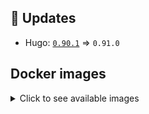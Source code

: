 ## :heartbeat: Updates

* Hugo: [`0.90.1`](https://github.com/klakegg/docker-hugo/releases/tag/0.90.1) => `0.91.0`


## Docker images

<details>
<summary>Click to see available images</summary>

This release is available from Docker Hub as project `klakegg/hugo` with the following tags:

| Alias tags                   | Version specific tags                      |
| ---------------------------- | ------------------------------------------ |
| `busybox`, `latest`          | `0.91.0-busybox`, `0.91.0`                     |
| `busybox-ci`, `ci`           | `0.91.0-busybox-ci`, `0.91.0-ci`               |
| `busybox-onbuild`, `onbuild` | `0.91.0-busybox-onbuild`, `0.91.0-onbuild`     |
| `alpine`                     | `0.91.0-alpine`                              |
| `alpine-ci`                  | `0.91.0-alpine-ci`                           |
| `alpine-onbuild`             | `0.91.0-alpine-onbuild`                      |
| `asciidoctor`                | `0.91.0-asciidoctor`                         |
| `asciidoctor-ci`             | `0.91.0-asciidoctor-ci`                      |
| `asciidoctor-onbuild`        | `0.91.0-asciidoctor-onbuild`                 |
| `pandoc`                     | `0.91.0-pandoc`                              |
| `pandoc-ci`                  | `0.91.0-pandoc-ci`                           |
| `pandoc-onbuild`             | `0.91.0-pandoc-onbuild`                      |
| `ext-alpine`                 | `0.91.0-ext-alpine`                          |
| `ext-alpine-ci`              | `0.91.0-ext-alpine-ci`                       |
| `ext-alpine-onbuild`         | `0.91.0-ext-alpine-onbuild`                  |
| `ext-asciidoctor`            | `0.91.0-ext-asciidoctor`                     |
| `ext-asciidoctor-ci`         | `0.91.0-ext-asciidoctor-ci`                  |
| `ext-asciidoctor-onbuild`    | `0.91.0-ext-asciidoctor-onbuild`             |
| `ext-pandoc`                 | `0.91.0-ext-pandoc`                          |
| `ext-pandoc-ci`              | `0.91.0-ext-pandoc-ci`                       |
| `ext-pandoc-onbuild`         | `0.91.0-ext-pandoc-onbuild`                  |
| `debian`                     | `0.91.0-debian`                              |
| `debian-ci`                  | `0.91.0-debian-ci`                           |
| `debian-onbuild`             | `0.91.0-debian-onbuild`                      |
| `ext-debian`, `ext`, `latest-ext` | `0.91.0-ext-debian`, `0.91.0-ext`         |
| `ext-debian-ci`, `ext-ci`    | `0.91.0-ext-debian-ci`, `0.91.0-ext-ci`        |
| `ext-debian-onbuild`, `ext-onbuild` | `0.91.0-ext-debian-onbuild`, `0.91.0-ext-onbuild` |
| `ubuntu`                     | `0.91.0-ubuntu`                            |
| `ubuntu-ci`                  | `0.91.0-ubuntu-ci`                         |
| `ubuntu-onbuild`             | `0.91.0-ubuntu-onbuild`                    |
| `ext-ubuntu`                 | `0.91.0-ext-ubuntu`                        |
| `ext-ubuntu-ci`              | `0.91.0-ext-ubuntu-ci`                     |
| `ext-ubuntu-onbuild`         | `0.91.0-ext-ubuntu-onbuild`                |
</details>
